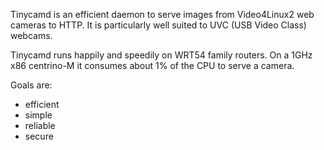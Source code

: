 Tinycamd is an efficient daemon to serve images from Video4Linux2 web
cameras to HTTP. It is particularly well suited to UVC (USB Video
Class) webcams.

Tinycamd runs happily and speedily on WRT54 family routers. On a 1GHz
x86 centrino-M it consumes about 1% of the CPU to serve a camera.

Goals are:
  * efficient
  * simple
  * reliable
  * secure